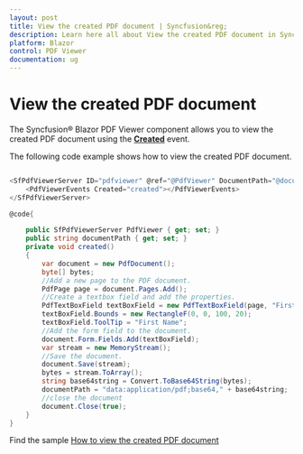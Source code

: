 ```yaml
---
layout: post
title: View the created PDF document | Syncfusion&reg;
description: Learn here all about View the created PDF document in Syncfusion&reg; Blazor PDF Viewer component and more.
platform: Blazor
control: PDF Viewer
documentation: ug
---
```


# View the created PDF document

The Syncfusion&reg; Blazor PDF Viewer component allows you to view the created PDF document using the [**Created**](https://help.syncfusion.com/cr/blazor/Syncfusion.Blazor.PdfViewer.PdfViewerEvents.html#Syncfusion_Blazor_PdfViewer_PdfViewerEvents_Created) event.

The following code example shows how to view the created PDF document.

```csharp

<SfPdfViewerServer ID="pdfviewer" @ref="@PdfViewer" DocumentPath="@documentPath">
    <PdfViewerEvents Created="created"></PdfViewerEvents>
</SfPdfViewerServer>

@code{

    public SfPdfViewerServer PdfViewer { get; set; }
    public string documentPath { get; set; }
    private void created()
    {
        var document = new PdfDocument();
        byte[] bytes;
        //Add a new page to the PDF document.
        PdfPage page = document.Pages.Add();
        //Create a textbox field and add the properties.
        PdfTextBoxField textBoxField = new PdfTextBoxField(page, "FirstName");
        textBoxField.Bounds = new RectangleF(0, 0, 100, 20);
        textBoxField.ToolTip = "First Name";
        //Add the form field to the document.
        document.Form.Fields.Add(textBoxField);
        var stream = new MemoryStream();
        //Save the document.
        document.Save(stream);
        bytes = stream.ToArray();
        string base64string = Convert.ToBase64String(bytes);
        documentPath = "data:application/pdf;base64," + base64string;
        //close the document
        document.Close(true);
    }
}

```

Find the sample [How to view the created PDF document](https://www.syncfusion.com/downloads/support/directtrac/general/ze/BlazorServerApp-view_PDF_document-1060268841)
